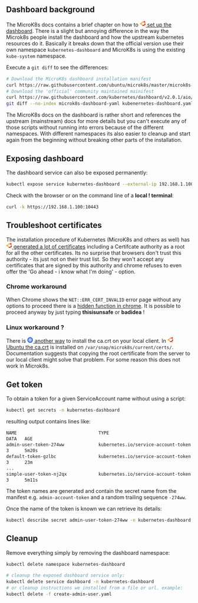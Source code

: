 
## Dashboard background

The MicroK8s docs contains a brief chapter on how to
[![](../images/ico/color/ubuntu_16.png) set up the dashboard](https://microk8s.io/docs/addon-dashboard).
There is a slight but annoying difference in the way the Microk8s people install the dashboard 
and how the upstream kubernetes resources do it.
Basically it breaks down that the official version use their own namespace `kubernetes-dashboard` 
and MicroK8s is using the existing `kube-system` namespace.

Execute a `git diff` to see the differences: 

```bash
# Download the MicroK8s dashboard installation manifest
curl https://raw.githubusercontent.com/ubuntu/microk8s/master/microk8s-resources/actions/dashboard.yaml > microk8s-dashboard-yaml
# Download the 'official' community maintained mainifest
curl https://raw.githubusercontent.com/kubernetes/dashboard/v2.0.1/aio/deploy/recommended.yaml > kubenernetes-dashboard.yaml
git diff --no-index microk8s-dashboard-yaml kubenernetes-dashboard.yaml
```

The MicroK8s docs on the dashboard is rather short and references the upstream (mainstream) docs for more details 
but you can't execute any of those scripts without running into errors because of the different namespaces.
With different namespaces its also easier to cleanup and start again from the beginning without breaking other
parts of the installation.

## Exposing dashboard

The dashboard service can also be exposed permanently:

```bash
kubectl expose service kubernetes-dashboard --external-ip 192.168.1.100 --port 10443 --target-port 8443 --name dashboard -n kubernetes-dashboard
``` 
Check with the browser or on the command line of a **local ! terminal**:
  
```bash
curl -k https://192.168.1.100:10443
```

## Troubleshoot certificates

The installation procedure of Kubernetes (MicroK8s and others as well) has
[![](../images/ico/color/ubuntu_16.png) generated a lot of certificates](https://microk8s.io/docs/ports#heading--auth)
including a Certifcate authority as a root for all the other certificates. Its no surprise that browsers don't
trust this authority - its just not on their trust list.
So they won't accept any certificates that are signed by this authority and chrome refuses to even offer the
'Go ahead - i know what I'm doing' - option.

### Chrome workaround

When Chrome shows the `NET::ERR_CERT_INVALID` error page without any options to proceed there is a 
[hidden function in chrome](https://medium.com/@dblazeski/chrome-bypass-net-err-cert-invalid-for-development-daefae43eb12).
It is possible to proceed anyway by just typing **thisisunsafe** or **badidea** !

### Linux workaround ?

There is 
[![](../images/ico/color/kubernetes_16.png) another way](https://kubernetes.io/docs/concepts/cluster-administration/certificates/#distributing-self-signed-ca-certificate)
to install the ca.crt on your local client. In 
[![](../images/ico/color/ubuntu_16.png) Ubuntu the ca.crt](https://microk8s.io/docs/ports#heading--auth)
is installed on `/var/snap/microk8s/current/certs/`. Documentation suggests that copying the root certificate 
from the server to our local client might solve that problem. For some reason this does not work in Microk8s.

## Get token

To obtain a token for a given ServiceAccount name without using a script:

```bash
kubectl get secrets -n kubernetes-dashboard
```
resulting output contains lines like:
```
NAME                               TYPE                                  DATA   AGE
admin-user-token-274ww             kubernetes.io/service-account-token   3      5m20s
default-token-gzlbc                kubernetes.io/service-account-token   3      23m
...
simple-user-token-nj2qx            kubernetes.io/service-account-token   3      5m11s
```

The token names are generated and contain the secret name from the manifest e.g. `admin-account-token`
and a random trailing sequence `-274ww`.

Once the name of the token is known we can retrieve its details:

```bash
kubectl describe secret admin-user-token-274ww -n kubernetes-dashboard 
```

## Cleanup

Remove everything simply by removing the dashboard namespace:

```bash
kubectl delete namespace kubernetes-dashboard
```
```bash
# cleanup the exposed dashboard service only:
kubectl delete service dashboard -n kubernetes-dashboard
# or cleanup instructions we installed from a file or url. example:
kubectl delete -f create-admin-user.yaml
```
